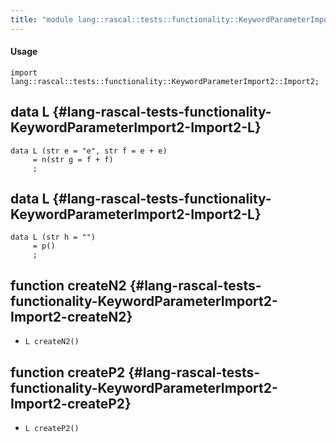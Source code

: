 ```yaml
---
title: "module lang::rascal::tests::functionality::KeywordParameterImport2::Import2"
---
```


#### Usage

`import lang::rascal::tests::functionality::KeywordParameterImport2::Import2;`


## data L {#lang-rascal-tests-functionality-KeywordParameterImport2-Import2-L}

```rascal
data L (str e = "e", str f = e + e) 
     = n(str g = f + f)
     ;
```

## data L {#lang-rascal-tests-functionality-KeywordParameterImport2-Import2-L}

```rascal
data L (str h = "") 
     = p()
     ;
```

## function createN2 {#lang-rascal-tests-functionality-KeywordParameterImport2-Import2-createN2}

* ``L createN2()``

## function createP2 {#lang-rascal-tests-functionality-KeywordParameterImport2-Import2-createP2}

* ``L createP2()``


